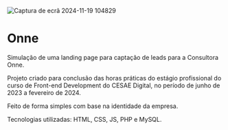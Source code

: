 
![Captura de ecrã 2024-11-19 104829](https://github.com/user-attachments/assets/31c68e14-8744-49a3-982c-816d342b5ad4)

# Onne

Simulação de uma landing page para captação de leads para a Consultora Onne. 

Projeto criado para conclusão das horas práticas do estágio profissional do curso de Front-end Development do CESAE Digital, no período de junho de 2023 a fevereiro de 2024.

Feito de forma simples com base na identidade da empresa.

Tecnologias utilizadas: HTML, CSS, JS, PHP e MySQL.

